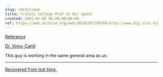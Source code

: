 ```yaml
---  
slug: v5e3jzjmwe
title: Trinity College Prof In Our Space
created: 2003-02-05 08:00:00+00:00
ref: https://web.archive.org/web/20101207184704/http://www.dsg.scss.tcd.ie/~vjcahill/
---  
```

[Reference](https://web.archive.org/web/20101207184704/http://www.dsg.scss.tcd.ie/~vjcahill/)
 
[Dr. Vinny Cahill](https://web.archive.org/web/20101207184704/http://www.dsg.scss.tcd.ie/~vjcahill/)

This guy is working in the same general area as us.


* * *


[Recovered from lost blog.](http://www.google.com/search?q=cache:http://www.obrain.com/Eamonn/archives/000064.html)
